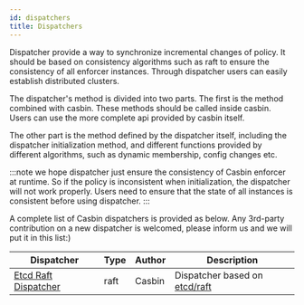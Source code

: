 ```yaml
---
id: dispatchers
title: Dispatchers
---
```


Dispatcher provide a way to synchronize incremental changes of policy. It should be based on consistency algorithms such as raft to ensure the consistency of all enforcer instances. Through dispatcher users can easily establish distributed clusters.

The dispatcher's method is divided into two parts. The first is the method combined with casbin. These methods should be called inside casbin. Users can use the more complete api provided by casbin itself.

The other part is the method defined by the dispatcher itself, including the dispatcher initialization method, and different functions provided by different algorithms, such as dynamic membership, config changes etc.

:::note
we hope dispatcher just ensure the consistency of Casbin enforcer at runtime. So if the policy is inconsistent when initialization, the dispatcher will not work properly. Users need to ensure that the state of all instances is consistent before using dispatcher.
:::

A complete list of Casbin dispatchers is provided as below. Any 3rd-party contribution on a new dispatcher is welcomed, please inform us and we will put it in this list:)
<!--DOCUSAURUS_CODE_TABS-->

<!--Go-->
| Dispatcher                                                    | Type | Author | Description                                                          |
| ------------------------------------------------------------- | ---- | ------ | -------------------------------------------------------------------- |
| [Etcd Raft Dispatcher](https://github.com/casbin/casbin-raft) | raft | Casbin | Dispatcher based on [etcd/raft](https://github.com/coreos/etcd/raft) |


<!--END_DOCUSAURUS_CODE_TABS-->
